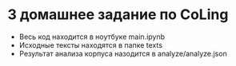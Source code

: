 # 3 домашнее задание по CoLing


* Весь код находится в ноутбуке main.ipynb
* Исходные тексты находятся в папке texts
* Результат анализа корпуса назодится в analyze/analyze.json
